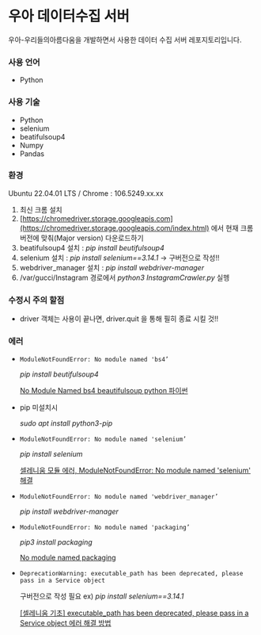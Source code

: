 # 우아 데이터수집 서버
우아-우리들의아름다움을 개발하면서 사용한 데이터 수집 서버 레포지토리입니다.

### 사용 언어
- Python

### 사용 기술
- Python
- selenium
- beatifulsoup4
- Numpy
- Pandas


### 환경
Ubuntu 22.04.01 LTS / Chrome : 106.5249.xx.xx

1. 최신 크롬 설치
2. [https://chromedriver.storage.googleapis.com](https://chromedriver.storage.googleapis.com/index.html) 에서 현재 크롬 버전에 맞춰(Major version) 다운로드하기
3. beatifulsoup4 설치 : *pip install beutifulsoup4*
4. selenium 설치 : *pip install selenium==3.14.1*
→ 구버전으로 작성!!
5. webdriver_manager 설치 : *pip install webdriver-manager*
6. /var/gucci/Instagram 경로에서 *python3 InstagramCrawler.py* 실헹

### 수정시 주의 할점

- driver 객체는 사용이 끝나면, driver.quit 을 통해 필히 종료 시킬 것!!

### 에러

- `ModuleNotFoundError: No module named 'bs4’`
    
    *pip install beutifulsoup4*
    
    [No Module Named bs4 beautifulsoup python 파이썬](https://studyhard24.tistory.com/235)
    
- pip 미설치시
    
    *sudo apt install python3-pip*
    
- `ModuleNotFoundError: No module named 'selenium’`
    
    *pip install selenium*
    
    [셀레니움 모듈 에러, ModuleNotFoundError: No module named 'selenium' 해결](https://shwank77.tistory.com/1588)
    
- `ModuleNotFoundError: No module named 'webdriver_manager’`
    
     *pip install webdriver-manager*
    
- `ModuleNotFoundError: No module named 'packaging’`
    
    *pip3 install packaging*
    
    [No module named packaging](https://stackoverflow.com/questions/42222096/no-module-named-packaging)
    
- `DeprecationWarning: executable_path has been deprecated, please pass in a Service object`
    
    구버전으로 작성 필요
    ex) *pip install selenium==3.14.1*
    
    [[셀레니움 기초] executable_path has been deprecated, please pass in a Service object 에러 해결 방법](https://yeko90.tistory.com/entry/%EC%85%80%EB%A0%88%EB%8B%88%EC%9B%80-%EA%B8%B0%EC%B4%88-executablepath-has-been-deprecated-please-pass-in-a-Service-object-%EC%97%90%EB%9F%AC-%ED%95%B4%EA%B2%B0-%EB%B0%A9%EB%B2%95)
